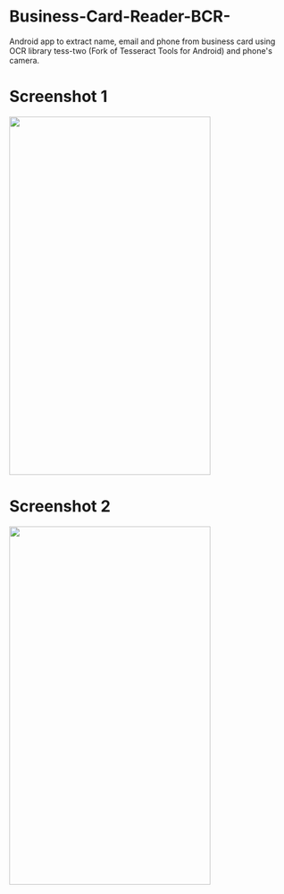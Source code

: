 # Business-Card-Reader-BCR-
Android app to extract name, email and phone from business card using OCR library tess-two (Fork of Tesseract Tools for Android) and phone's camera.

# Screenshot 1
<img src="https://github.com/adityamehra/Business-Card-Reader-BCR-/blob/master/Screenshot_1.png" width="360" height="640" >

# Screenshot 2
<img src="https://github.com/adityamehra/Business-Card-Reader-BCR-/blob/master/Screenshot_2.png" width="360" height="640" >

